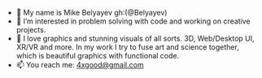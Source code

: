 - 👋 My name is Mike Belyayev gh:(@Belyayev)
- 👀 I’m interested in problem solving with code and working on creative projects.
- 💞️ I love graphics and stunning visuals of all sorts. 3D, Web/Desktop UI, XR/VR and more. In my work I try to fuse art and science together, which is beautiful graphics with functional code.
- 📫 You reach me: 4xgood@gmail.com

